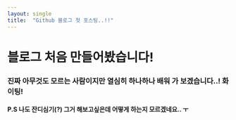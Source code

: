 ```yaml
---
layout: single
title:  "Github 블로그 첫 포스팅..!!"
---
```


# 블로그 처음 만들어봤습니다!

### 진짜 아무것도 모르는 사람이지만 열심히 하나하나 배워 가 보겠습니다..! 화이팅!



#### P.S 나도 잔디심기(?) 그거 해보고싶은데 어떻게 하는지 모르겠네요.. ㅜ

